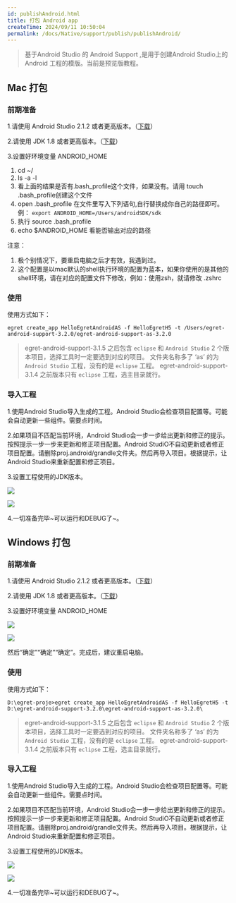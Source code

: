 ```yaml
---
id: publishAndroid.html
title: 打包 Android app
createTime: 2024/09/11 10:50:04
permalink: /docs/Native/support/publish/publishAndroid/
---
```


> 基于Android Studio 的 Android Support ,是用于创建Android Studio上的 Android 工程的模版。当前是预览版教程。

## Mac 打包

### 前期准备
1.请使用 Android Studio 2.1.2 或者更高版本。（[下载](http://pan.baidu.com/s/1c2dV3xe)）

2.请使用 JDK 1.8 或者更高版本。（[下载](http://pan.baidu.com/s/1c2dV3xe)）

3.设置好环境变量 ANDROID_HOME

1. cd ~/
2. ls -a -l
3. 看上面的结果是否有.bash_profile这个文件，如果没有。请用 touch .bash_profile创建这个文件
4. open .bash_profile 在文件里写入下列语句,自行替换成你自己的路径即可。例：
`export ANDROID_HOME=/Users/androidSDK/sdk`
6. 执行 source .bash_profile
7. echo $ANDROID_HOME 看能否输出对应的路径

注意：
1. 极个别情况下，要重启电脑之后才有效，我遇到过。
2. 这个配置是以mac默认的shell执行环境的配置为蓝本，如果你使用的是其他的shell环境，请在对应的配置文件下修改，例如：使用zsh，就请修改 .zshrc

### 使用
使用方式如下：

`egret create_app HelloEgretAndroidAS -f HelloEgretH5 -t /Users/egret-android-support-3.2.0/egret-android-support-as-3.2.0`

> egret-android-support-3.1.5 之后包含 `eclipse` 和  `Android Studio` 2 个版本项目，选择工具时一定要选到对应的项目。
> 文件夹名称多了 ‘as’ 的为 `Android Studio` 工程，没有的是 `eclipse` 工程。
> egret-android-support-3.1.4 之前版本只有 `eclipse` 工程，选主目录就行。

### 导入工程
1.使用Android Studio导入生成的工程。Android Studio会检查项目配置等。可能会自动更新一些组件。需要点时间。

2.如果项目不匹配当前环境，Android Studio会一步一步给出更新和修正的提示。按照提示一步一步来更新和修正项目配置。Android StudiO不自动更新或者修正项目配置。请删除proj.android/grandle文件夹。然后再导入项目。根据提示，让Android Studio来重新配置和修正项目。

3.设置工程使用的JDK版本。

![](p2.png)

![](p1.png)

4.一切准备完毕~可以运行和DEBUG了~。

## Windows 打包

### 前期准备
1.请使用 Android Studio 2.1.2 或者更高版本。（[下载](http://pan.baidu.com/s/1c2dV3xe")）

2.请使用 JDK 1.8 或者更高版本。（[下载](http://pan.baidu.com/s/1c2dV3xe")）

3.设置好环境变量 ANDROID_HOME

![](p3.png)

![](p5.png)

然后“确定”“确定”“确定”。完成后，建议重启电脑。

### 使用
使用方式如下：

`D:\egret-proje>egret create_app HelloEgretAndroidAS -f HelloEgretH5 -t D:\egret-android-support-3.2.0\egret-android-support-as-3.2.0\`

> egret-android-support-3.1.5 之后包含 `eclipse` 和  `Android Studio` 2 个版本项目，选择工具时一定要选到对应的项目。
> 文件夹名称多了 ‘as’ 的为 `Android Studio` 工程，没有的是 `eclipse` 工程。
> egret-android-support-3.1.4 之前版本只有 `eclipse` 工程，选主目录就行。

### 导入工程
1.使用Android Studio导入生成的工程。Android Studio会检查项目配置等。可能会自动更新一些组件。需要点时间。

2.如果项目不匹配当前环境，Android Studio会一步一步给出更新和修正的提示。按照提示一步一步来更新和修正项目配置。Android StudiO不自动更新或者修正项目配置。请删除proj.android/grandle文件夹。然后再导入项目。根据提示，让Android Studio来重新配置和修正项目。

3.设置工程使用的JDK版本。

![](p6.png)

![](p7.png)

4.一切准备完毕~可以运行和DEBUG了~。
